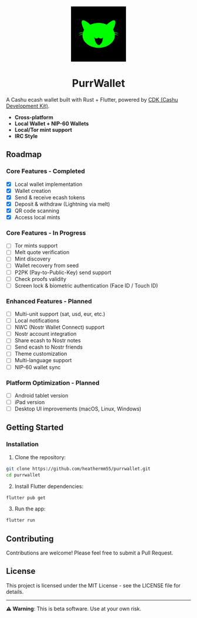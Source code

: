 <p align="center">
  <img src="assets/images/logo-dark.png" alt="PurrWallet Logo" width="150"/>
</p>

<h1 align="center">PurrWallet</h1>

A Cashu ecash wallet built with Rust + Flutter, powered by [CDK (Cashu Development Kit)](https://github.com/cashubtc/cdk).

- **Cross-platform**
- **Local Wallet + NIP-60 Wallets**
- **Local/Tor mint support**
- **IRC Style**

## Roadmap

### Core Features - Completed
- [x] Local wallet implementation
- [x] Wallet creation
- [x] Send & receive ecash tokens
- [x] Deposit & withdraw (Lightning via melt)
- [x] QR code scanning
- [x] Access local mints

### Core Features - In Progress
- [ ] Tor mints support
- [ ] Melt quote verification
- [ ] Mint discovery
- [ ] Wallet recovery from seed
- [ ] P2PK (Pay-to-Public-Key) send support
- [ ] Check proofs validity
- [ ] Screen lock & biometric authentication (Face ID / Touch ID)

### Enhanced Features - Planned
- [ ] Multi-unit support (sat, usd, eur, etc.)
- [ ] Local notifications
- [ ] NWC (Nostr Wallet Connect) support
- [ ] Nostr account integration
- [ ] Share ecash to Nostr notes
- [ ] Send ecash to Nostr friends
- [ ] Theme customization
- [ ] Multi-language support
- [ ] NIP-60 wallet sync

### Platform Optimization - Planned
- [ ] Android tablet version
- [ ] iPad version
- [ ] Desktop UI improvements (macOS, Linux, Windows)

## Getting Started

### Installation

1. Clone the repository:
```bash
git clone https://github.com/heathermm55/purrwallet.git
cd purrwallet
```

2. Install Flutter dependencies:
```bash
flutter pub get
```

3. Run the app:
```bash
flutter run
```

## Contributing

Contributions are welcome! Please feel free to submit a Pull Request.

## License

This project is licensed under the MIT License - see the LICENSE file for details.

---

**⚠️ Warning**: This is beta software. Use at your own risk.
